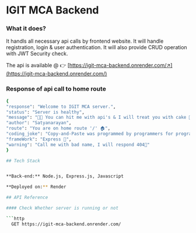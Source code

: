 
# IGIT MCA Backend 

### What it does?
It handls all necessary api calls by frontend website. It will handle registration, login & user authentication. It will also provide CRUD operation with JWT Security check. 

The api is available @ 👉 
[https://igit-mca-backend.onrender.com/↗️](https://igit-mca-backend.onrender.com/)

### Response of api call to home route

```bash
{
"response": "Welcome to IGIT MCA server.",
"status": "Server is healthy",
"message": "🧑‍💻 You can hit me with api's & I will treat you with cake 🍰!",
"author": "Satyanarayan",
"route": "You are on home route '/' 🏠",
"coding_joke": "Copy-and-Paste was programmed by programmers for programmers actually! 👩‍💻",
"frameWork": "Express 🚄",
"warning": "Call me with bad name, I will respond 404🥴"
}

## Tech Stack


**Back-end:** Node.js, Express.js, Javascript

**Deployed on:** Render

## API Reference

#### Check Whether server is running or not

```http
  GET https://igit-mca-backend.onrender.com/
```
